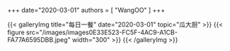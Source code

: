 +++
date="2020-03-01"
authors = [
    "WangOO"
]
+++

{{< galleryImg title="每日一餐" date="2020-03-01" topic="瓜大厨" >}}
    {{< figure src="/images/images0E33E523-FC5F-4AC9-A1CB-FA77A6595DBB.jpeg" width="300" >}}
{{< /galleryImg >}}